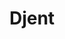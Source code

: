 ---
title: Djent
crosslinks:
- Metalcore
- hayatosenpai
- Deathcore
- accidjental
- musictheory
- WTF
- tipofmytongue
- progmetal
- mathrock
---